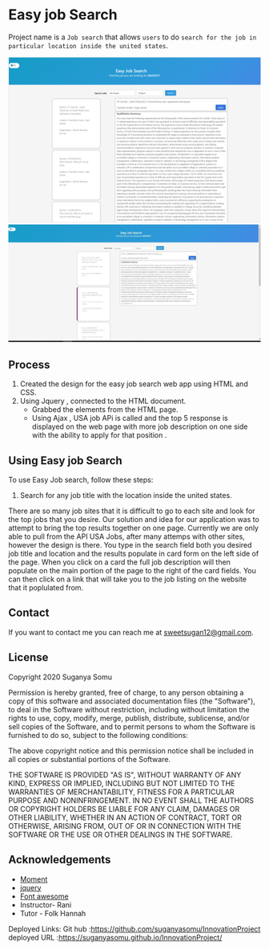 # Easy job Search

Project name is a `Job search` that allows `users` to do `search for the job in particular location inside the united states`.

![Product Name Screen Shot][product-screenshot]
![Product Name Screen Shot][product-screenshot2]

## Process

1. Created the design for the easy job search web app using HTML and CSS.
2. Using Jquery , connected to the HTML document.
   - Grabbed the elements from the HTML page.
   - Using Ajax , USA job APi is called and the top 5 response is displayed on the web page with more job description on one side with the ability to apply for that position .

## Using Easy job Search

To use Easy Job search, follow these steps:

1. Search for any job title with the location inside the united states.

There are so many job sites that it is difficult to go to each site and look for the top jobs that you desire. Our solution and idea for our application was to attempt to bring the top results together on one page. Currently we are only able to pull from the API USA Jobs, after many attemps with other sites, however the design is there. You type in the search field both you desired job title and location and the results populate in card form on the left side of the page. When you click on a card the full job description will then populate on the main portion of the page to the right of the card fields. You can then click on a link that will take you to the job listing on the website that it poplulated from.

## Contact

If you want to contact me you can reach me at sweetsugan12@gmail.com.

## License

Copyright 2020 Suganya Somu

Permission is hereby granted, free of charge, to any person obtaining a copy of this software and associated documentation files (the "Software"), to deal in the Software without restriction, including without limitation the rights to use, copy, modify, merge, publish, distribute, sublicense, and/or sell copies of the Software, and to permit persons to whom the Software is furnished to do so, subject to the following conditions:

The above copyright notice and this permission notice shall be included in all copies or substantial portions of the Software.

THE SOFTWARE IS PROVIDED "AS IS", WITHOUT WARRANTY OF ANY KIND, EXPRESS OR IMPLIED, INCLUDING BUT NOT LIMITED TO THE WARRANTIES OF MERCHANTABILITY, FITNESS FOR A PARTICULAR PURPOSE AND NONINFRINGEMENT. IN NO EVENT SHALL THE AUTHORS OR COPYRIGHT HOLDERS BE LIABLE FOR ANY CLAIM, DAMAGES OR OTHER LIABILITY, WHETHER IN AN ACTION OF CONTRACT, TORT OR OTHERWISE, ARISING FROM, OUT OF OR IN CONNECTION WITH THE SOFTWARE OR THE USE OR OTHER DEALINGS IN THE SOFTWARE.

## Acknowledgements

- [Moment](https://bulma.io/)
- [jquery](https://jquery.com/)
- [Font awesome](https://fontawesome.com/)
- Instructor- Rani
- Tutor - Folk Hannah

<!-- MARKDOWN LINKS & IMAGES -->

[product-screenshot]: Assets/JobSearch.png
[product-screenshot2]: Assets/jobsearch2.JPG

Deployed Links:
Git hub :https://github.com/suganyasomu/InnovationProject
deployed URL :https://suganyasomu.github.io/InnovationProject/
